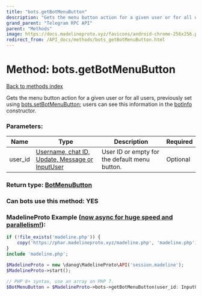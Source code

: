 ```yaml
---
title: "bots.getBotMenuButton"
description: "Gets the menu button action for a given user or for all users, previously set using [bots.setBotMenuButton](../methods/bots.setBotMenuButton.html); users can see this information in the [botInfo](../constructors/botInfo.html) constructor."
grand_parent: "Telegram RPC API"
parent: "Methods"
image: https://docs.madelineproto.xyz/favicons/android-chrome-256x256.png
redirect_from: /API_docs/methods/bots_getBotMenuButton.html
---
```

# Method: bots.getBotMenuButton
[Back to methods index](index.html)



Gets the menu button action for a given user or for all users, previously set using [bots.setBotMenuButton](../methods/bots.setBotMenuButton.html); users can see this information in the [botInfo](../constructors/botInfo.html) constructor.

### Parameters:

| Name     |    Type       | Description | Required |
|----------|---------------|-------------|----------|
|user\_id|[Username, chat ID, Update, Message or InputUser](/API_docs/types/InputUser.html) | User ID or empty for the default menu button. | Optional|


### Return type: [BotMenuButton](/API_docs/types/BotMenuButton.html)

### Can bots use this method: **YES**


### MadelineProto Example ([now async for huge speed and parallelism!](https://docs.madelineproto.xyz/docs/ASYNC.html)):


```php
if (!file_exists('madeline.php')) {
    copy('https://phar.madelineproto.xyz/madeline.php', 'madeline.php');
}
include 'madeline.php';

$MadelineProto = new \danog\MadelineProto\API('session.madeline');
$MadelineProto->start();

// PHP 8+ syntax, use an array on PHP 7.
$BotMenuButton = $MadelineProto->bots->getBotMenuButton(user_id: InputUser, );
```

